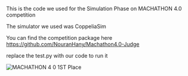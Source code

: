 This is the code we used for the Simulation Phase on MACHATHON 4.0 competition

The simulator we used was CoppeliaSim

You can find the competition package here 
https://github.com/NouranHany/Machathon4.0-Judge

replace the test.py with our code to run it

![MACHATHON 4 0 1ST Place](https://user-images.githubusercontent.com/72764839/235456965-32c525fb-546e-4dd6-ad3d-efde4cc2e254.jpeg)
